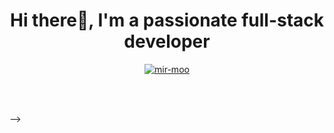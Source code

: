 <h1 align="center">
  Hi there👋, I'm a passionate full-stack developer
</h1>

<!--<h3 align="center">A passionate full-stack developer</h3>-->

<!--<p align="center"> <img src="https://komarev.com/ghpvc/?username=mir-moo&label=Profile%20views&color=0e75b6&style=flat" alt="mir-moo" /> </p>-->

<p align="center"> <a href="https://github.com/ryo-ma/github-profile-trophy"><img src="https://github-profile-trophy.vercel.app/?username=mir-moo" alt="mir-moo" /></a> </p>

<!--
**mir-moo/mir-moo** is a ✨ _special_ ✨ repository because its `README.md` (this file) appears on your GitHub profile.

Here are some ideas to get you started:

- 🔭 I’m currently working on ...
- 🌱 I’m currently learning ...
- 👯 I’m looking to collaborate on ...
- 🤔 I’m looking for help with ...
- 💬 Ask me about ...
- 📫 How to reach me: ...
- 😄 Pronouns: ...
- ⚡ Fun fact: ...
-->


<!--<h3 align="left">Languages and Tools:</h3>-->
<p>

</p>
<!--
<p>
<img src="https://github.com/devicons/devicon/blob/master/icons/css3/css3-plain-wordmark.svg"  title="CSS3" alt="CSS" width="40" height="40"/>&nbsp;
<img src="https://github.com/devicons/devicon/blob/master/icons/html5/html5-original.svg" title="HTML5" alt="HTML" width="40" height="40"/>&nbsp;
<img src="https://github.com/devicons/devicon/blob/master/icons/javascript/javascript-original.svg" title="JavaScript" alt="JavaScript" width="40" height="40"/>&nbsp;
<img src="https://github.com/devicons/devicon/blob/master/icons/mysql/mysql-original-wordmark.svg" title="MySQL"  alt="MySQL" width="40" height="40"/>&nbsp;
<img src="https://www.vectorlogo.zone/logos/getpostman/getpostman-icon.svg" title="Postman"  alt="Postman" width="40" height="40"/>&nbsp;
<img src="https://github.com/devicons/devicon/blob/master/icons/git/git-original-wordmark.svg" title="Git" **alt="Git" width="40" height="40"/>&nbsp;
<img src="https://github.com/devicons/devicon/blob/master/icons/django/django-plain.svg" title="Django" alt="Django" width="40" height="40"/>&nbsp;
<img src="https://github.com/devicons/devicon/blob/master/icons/docker/docker-original.svg" title="Docker" alt="Docker" width="40" height="40"/>&nbsp;
<img src="https://github.com/devicons/devicon/blob/master/icons/github/github-original.svg" title="Github" alt="Github" width="40" height="40"/>&nbsp;
<img src="https://github.com/devicons/devicon/blob/master/icons/gitlab/gitlab-original.svg" title="Gitlab" alt="Gitlab" width="40" height="40"/>&nbsp;
<img src="https://github.com/devicons/devicon/blob/master/icons/graphql/graphql-plain.svg" title="Graphql" alt="Graphql" width="40" height="40"/>&nbsp;
<img src="https://github.com/devicons/devicon/blob/master/icons/postgresql/postgresql-original.svg" title="Postgresql" alt="Postgresql " width="40" height="40"/>&nbsp;
<img src="https://github.com/devicons/devicon/blob/master/icons/python/python-original.svg"  title="Python" alt="Python" width="40" height="40"/>&nbsp;
<img src="https://github.com/devicons/devicon/blob/master/icons/trello/trello-plain.svg" title="Trello" alt="Trello" width="40" height="40"/>&nbsp;
<img src="https://cdn.jsdelivr.net/gh/devicons/devicon/icons/linux/linux-original.svg" width="40" height="40" /> 
<img src="https://cdn.jsdelivr.net/gh/devicons/devicon/icons/bash/bash-original.svg" width="40" height="40" /> 
<img src="https://cdn.jsdelivr.net/gh/devicons/devicon/icons/debian/debian-original-wordmark.svg" width="40" height="40" /> 
<img src="https://cdn.jsdelivr.net/gh/devicons/devicon/icons/ubuntu/ubuntu-plain-wordmark.svg" width="40" height="40" /> 
<img src="https://cdn.jsdelivr.net/gh/devicons/devicon/icons/nixos/nixos-original.svg"  width="40" height="40"/> 
<img src="https://cdn.jsdelivr.net/gh/devicons/devicon/icons/vim/vim-original.svg"  width="40" height="40"/>
<img src="https://cdn.jsdelivr.net/gh/devicons/devicon/icons/c/c-original.svg"  width="40" height="40"/> 
<img src="https://cdn.jsdelivr.net/gh/devicons/devicon/icons/cplusplus/cplusplus-original.svg" width="40" height="40"/> 
<img src="https://cdn.jsdelivr.net/gh/devicons/devicon/icons/rust/rust-plain.svg" width="40" height="40"/>
<img src="https://cdn.jsdelivr.net/gh/devicons/devicon/icons/python/python-original-wordmark.svg" width="40" height="40"/> 
<img src="https://cdn.jsdelivr.net/gh/devicons/devicon/icons/django/django-plain.svg" width="40" height="40"/> 
<img src="https://cdn.jsdelivr.net/gh/devicons/devicon/icons/flask/flask-original.svg"   width="40" height="40"/>     
<img src="https://cdn.jsdelivr.net/gh/devicons/devicon/icons/opencv/opencv-original-wordmark.svg"  width="40" height="40"/> 
<img src="https://cdn.jsdelivr.net/gh/devicons/devicon/icons/tensorflow/tensorflow-original.svg"   width="40" height="40"/>
<img src="https://cdn.jsdelivr.net/gh/devicons/devicon/icons/neo4j/neo4j-original.svg"   width="40" height="40"/>
<img src="https://cdn.jsdelivr.net/gh/devicons/devicon/icons/networkx/networkx-original.svg"   width="40" height="40"/>
<img src="https://cdn.jsdelivr.net/gh/devicons/devicon/icons/git/git-original-wordmark.svg"   width="40" height="40"/> 
<img src="https://cdn.jsdelivr.net/gh/devicons/devicon/icons/postgresql/postgresql-original-wordmark.svg"   width="40" height="40"/> 
<img src="https://cdn.jsdelivr.net/gh/devicons/devicon/icons/nginx/nginx-original.svg"   width="64" height="40"/> 
<img src="https://cdn.jsdelivr.net/gh/devicons/devicon/icons/prometheus/prometheus-original.svg"  width="40" height="40"/>
<img src="https://cdn.jsdelivr.net/gh/devicons/devicon/icons/grafana/grafana-original.svg"   width="40" height="40"/>
<img src="https://cdn.jsdelivr.net/gh/devicons/devicon/icons/docker/docker-original.svg"   width="40" height="40"/>
</p>
-->

<!--

[![GitHub Streak](http://github-readme-streak-stats.herokuapp.com?user=mir-moo)](https://git.io/streak-stats)


[![Top Langs](https://github-readme-stats.vercel.app/api/top-langs/?username=mir-moo&show_icons=true&locale=en&layout=compact)](https://github.com/anuraghazra/github-readme-stats)
-->
<br /> <br />

<!--
| |
| :-: |
| Excerpts from Romeo and Juliet (arr. V. Borisovsky) |
-->




<!--

<!--<p><img align="left" src="https://github-readme-stats.vercel.app/api/top-langs?username=mir-moo&show_icons=true&locale=en&layout=compact" alt="mir-moo" /></p>-->

<!--<p>&nbsp;<img align="center" src="https://github-readme-stats.vercel.app/api?username=mir-moo&show_icons=true&locale=en" alt="mir-moo" /></p>-->

-->
